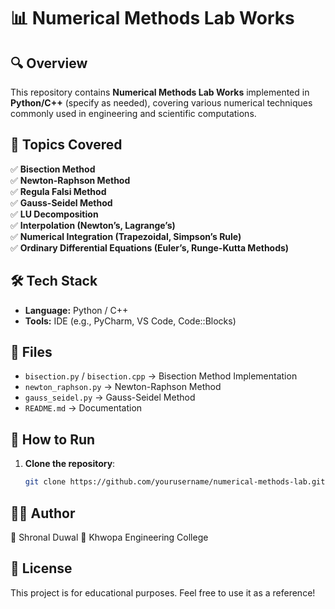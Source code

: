 # 📊 Numerical Methods Lab Works  

## 🔍 Overview  
This repository contains **Numerical Methods Lab Works** implemented in **Python/C++** (specify as needed), covering various numerical techniques commonly used in engineering and scientific computations.  

## 🎨 Topics Covered  
✅ **Bisection Method**  
✅ **Newton-Raphson Method**  
✅ **Regula Falsi Method**  
✅ **Gauss-Seidel Method**  
✅ **LU Decomposition**  
✅ **Interpolation (Newton’s, Lagrange’s)**  
✅ **Numerical Integration (Trapezoidal, Simpson’s Rule)**  
✅ **Ordinary Differential Equations (Euler’s, Runge-Kutta Methods)**  

## 🛠 Tech Stack  
- **Language:** Python / C++  
- **Tools:** IDE (e.g., PyCharm, VS Code, Code::Blocks)  

## 📂 Files  
- `bisection.py` / `bisection.cpp` → Bisection Method Implementation  
- `newton_raphson.py` → Newton-Raphson Method  
- `gauss_seidel.py` → Gauss-Seidel Method  
- `README.md` → Documentation  

## 🚀 How to Run  
1. **Clone the repository**:  
   ```bash
   git clone https://github.com/yourusername/numerical-methods-lab.git
   
## 👨‍💻 Author
🔹 Shronal Duwal
🔹 Khwopa Engineering College

## 📜 License
This project is for educational purposes. Feel free to use it as a reference!
